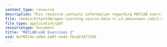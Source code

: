 ```yaml
---
content_type: resource
description: This resource contains information regarding MATLAB exercises 2.
file: /media/https%3A/open-learning-course-data-rc.s3.amazonaws.com/2-086-numerical-computation-for-mechanical-engineers-fall-2012/6ef6b74ead842d8fe442fbcbb7477293_MIT2_086F12_matlab_ex2.pdf
file_type: application/pdf
resourcetype: Document
title: "MATLAB\xAE Exercises 2"
uid: 6ef6b74e-ad84-2d8f-e442-fbcbb7477293
---
```


